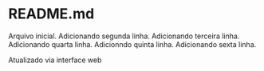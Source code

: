 # README.md

Arquivo inicial. 
Adicionando segunda linha. 
Adicionando terceira linha. 
Adicionando quarta linha. 
Adicionndo quinta linha. 
Adicionando sexta linha. 

Atualizado via interface web
